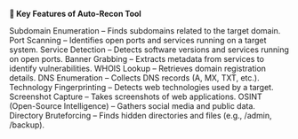 **📌 Key Features of Auto-Recon Tool**

Subdomain Enumeration – Finds subdomains related to the target domain.
Port Scanning – Identifies open ports and services running on a target system.
Service Detection – Detects software versions and services running on open ports.
Banner Grabbing – Extracts metadata from services to identify vulnerabilities.
WHOIS Lookup – Retrieves domain registration details.
DNS Enumeration – Collects DNS records (A, MX, TXT, etc.).
Technology Fingerprinting – Detects web technologies used by a target.
Screenshot Capture – Takes screenshots of web applications.
OSINT (Open-Source Intelligence) – Gathers social media and public data.
Directory Bruteforcing – Finds hidden directories and files (e.g., /admin, /backup).
